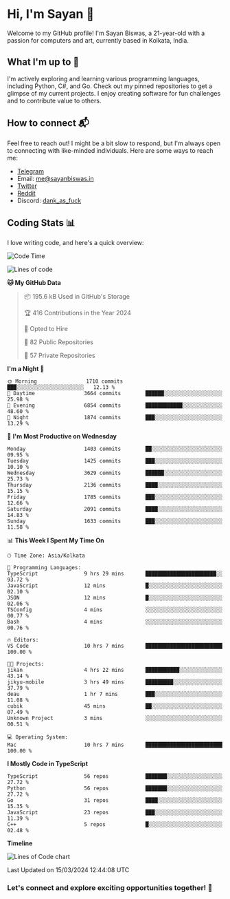 # Hi, I'm Sayan 👋

Welcome to my GitHub profile! I'm Sayan Biswas, a 21-year-old with a passion for computers and art, currently based in Kolkata, India.

## What I'm up to 🚀

I'm actively exploring and learning various programming languages, including Python, C#, and Go. Check out my pinned repositories to get a glimpse of my current projects. I enjoy creating software for fun challenges and to contribute value to others.

## How to connect 📬

Feel free to reach out! I might be a bit slow to respond, but I'm always open to connecting with like-minded individuals. Here are some ways to reach me:

- [Telegram](https://t.me/dank_as_fuck)
- Email: [me@sayanbiswas.in](mailto:me@sayanbiswas.in)
- [Twitter](https://twitter.com/TheDankDel)
- [Reddit](https://www.reddit.com/user/dank_as_fuck_/)
- Discord: [dank_as_fuck](https://discordapp.com/users/506536929152466945)

## Coding Stats 📊

I love writing code, and here's a quick overview:

<!--START_SECTION:waka-->
![Code Time](http://img.shields.io/badge/Code%20Time-1%2C571%20hrs%2025%20mins-blue)

![Lines of code](https://img.shields.io/badge/From%20Hello%20World%20I%27ve%20Written-7.9%20million%20lines%20of%20code-blue)

**🐱 My GitHub Data** 

> 📦 195.6 kB Used in GitHub's Storage 
 > 
> 🏆 416 Contributions in the Year 2024
 > 
> 💼 Opted to Hire
 > 
> 📜 82 Public Repositories 
 > 
> 🔑 57 Private Repositories 
 > 
**I'm a Night 🦉** 

```text
🌞 Morning                1710 commits        ███░░░░░░░░░░░░░░░░░░░░░░   12.13 % 
🌆 Daytime                3664 commits        ██████░░░░░░░░░░░░░░░░░░░   25.98 % 
🌃 Evening                6854 commits        ████████████░░░░░░░░░░░░░   48.60 % 
🌙 Night                  1874 commits        ███░░░░░░░░░░░░░░░░░░░░░░   13.29 % 
```
📅 **I'm Most Productive on Wednesday** 

```text
Monday                   1403 commits        ██░░░░░░░░░░░░░░░░░░░░░░░   09.95 % 
Tuesday                  1425 commits        ███░░░░░░░░░░░░░░░░░░░░░░   10.10 % 
Wednesday                3629 commits        ██████░░░░░░░░░░░░░░░░░░░   25.73 % 
Thursday                 2136 commits        ████░░░░░░░░░░░░░░░░░░░░░   15.15 % 
Friday                   1785 commits        ███░░░░░░░░░░░░░░░░░░░░░░   12.66 % 
Saturday                 2091 commits        ████░░░░░░░░░░░░░░░░░░░░░   14.83 % 
Sunday                   1633 commits        ███░░░░░░░░░░░░░░░░░░░░░░   11.58 % 
```


📊 **This Week I Spent My Time On** 

```text
🕑︎ Time Zone: Asia/Kolkata

💬 Programming Languages: 
TypeScript               9 hrs 29 mins       ███████████████████████░░   93.72 % 
JavaScript               12 mins             █░░░░░░░░░░░░░░░░░░░░░░░░   02.10 % 
JSON                     12 mins             █░░░░░░░░░░░░░░░░░░░░░░░░   02.06 % 
TSConfig                 4 mins              ░░░░░░░░░░░░░░░░░░░░░░░░░   00.77 % 
Bash                     4 mins              ░░░░░░░░░░░░░░░░░░░░░░░░░   00.76 % 

🔥 Editors: 
VS Code                  10 hrs 7 mins       █████████████████████████   100.00 % 

🐱‍💻 Projects: 
jikan                    4 hrs 22 mins       ███████████░░░░░░░░░░░░░░   43.14 % 
jikyu-mobile             3 hrs 49 mins       █████████░░░░░░░░░░░░░░░░   37.79 % 
deau                     1 hr 7 mins         ███░░░░░░░░░░░░░░░░░░░░░░   11.08 % 
cubik                    45 mins             ██░░░░░░░░░░░░░░░░░░░░░░░   07.49 % 
Unknown Project          3 mins              ░░░░░░░░░░░░░░░░░░░░░░░░░   00.51 % 

💻 Operating System: 
Mac                      10 hrs 7 mins       █████████████████████████   100.00 % 
```

**I Mostly Code in TypeScript** 

```text
TypeScript               56 repos            ███████░░░░░░░░░░░░░░░░░░   27.72 % 
Python                   56 repos            ███████░░░░░░░░░░░░░░░░░░   27.72 % 
Go                       31 repos            ████░░░░░░░░░░░░░░░░░░░░░   15.35 % 
JavaScript               23 repos            ███░░░░░░░░░░░░░░░░░░░░░░   11.39 % 
C++                      5 repos             █░░░░░░░░░░░░░░░░░░░░░░░░   02.48 % 
```



**Timeline**

![Lines of Code chart](https://raw.githubusercontent.com/Dank-del/Dank-del/main/assets/bar_graph.png)


 Last Updated on 15/03/2024 12:44:08 UTC
<!--END_SECTION:waka-->

### Let's connect and explore exciting opportunities together! 🚀
